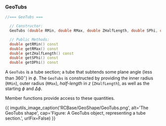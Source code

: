 

### GeoTubs

```cpp
//=== GeoTubs ===

  // Constructor:
  GeoTubs (double RMin, double RMax, double ZHalfLength, double SPhi, double DPhi)

  // Public Methods:
  double getRMin() const
  double getRMax() const
  double getZHalfLength() const
  double getSPhi() const
  double getDPhi() const
```

A `GeoTubs` is a tube section; a tube that subtends some plane angle (less than $360^\circ$) in $\phi$.  The `GeoTubs` is constructed by providing the inner radius (`RMin`), outer radius (`RMax`), *half-length* in $z$ (`ZHalfLength`), as well as the starting $\phi$ and $\Delta \phi$.  

Member functions provide access to these quantities.


{{ imgutils_image_caption('RCBase/GeoShape/GeoTubs.png', 
   alt='The GeoTubs shape', 
   cap='Figure: A GeoTubs object, representing a tube section.',
   urlFix=False) 
}}




